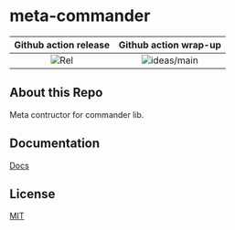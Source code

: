 # meta-commander

Github action release| Github action wrap-up
:---: | :---: |
![Rel]()| ![ideas/main]()|

## About this Repo

Meta contructor for commander lib.

## Documentation

[Docs](https://github.com/dual-lab/meta-commander/blob/main/docs/index.md)

## License

[MIT](https://github.com/dual-lab/meta-commander/blob/main/LICENSE)

